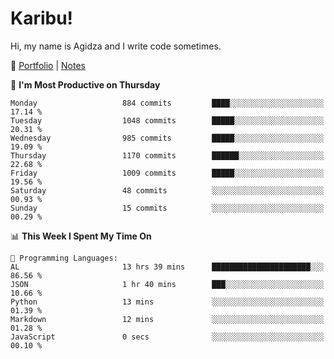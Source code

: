 # Karibu!
Hi, my name is Agidza and I write code sometimes.

🫧 [Portfolio](https://lynnagidza.github.io/) | [Notes](https://medium.com/me/stories/public)

<!--START_SECTION:waka-->
📅 **I'm Most Productive on Thursday** 

```text
Monday                   884 commits         ████░░░░░░░░░░░░░░░░░░░░░   17.14 % 
Tuesday                  1048 commits        █████░░░░░░░░░░░░░░░░░░░░   20.31 % 
Wednesday                985 commits         █████░░░░░░░░░░░░░░░░░░░░   19.09 % 
Thursday                 1170 commits        ██████░░░░░░░░░░░░░░░░░░░   22.68 % 
Friday                   1009 commits        █████░░░░░░░░░░░░░░░░░░░░   19.56 % 
Saturday                 48 commits          ░░░░░░░░░░░░░░░░░░░░░░░░░   00.93 % 
Sunday                   15 commits          ░░░░░░░░░░░░░░░░░░░░░░░░░   00.29 % 
```


📊 **This Week I Spent My Time On** 

```text
💬 Programming Languages: 
AL                       13 hrs 39 mins      ██████████████████████░░░   86.56 % 
JSON                     1 hr 40 mins        ███░░░░░░░░░░░░░░░░░░░░░░   10.66 % 
Python                   13 mins             ░░░░░░░░░░░░░░░░░░░░░░░░░   01.39 % 
Markdown                 12 mins             ░░░░░░░░░░░░░░░░░░░░░░░░░   01.28 % 
JavaScript               0 secs              ░░░░░░░░░░░░░░░░░░░░░░░░░   00.10 % 
```


<!--END_SECTION:waka-->
<!--#### 💟 **Digital Swag**
[![@agidza's Holopin board](https://holopin.me/agidza)](https://holopin.io/@agidza)
